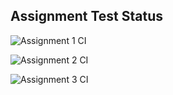 ## Assignment Test Status

![Assignment 1 CI](https://github.com/sh-ubh/c756-exer/actions/workflows/ci-a1.yml/badge.svg)

![Assignment 2 CI](https://github.com/sh-ubh/c756-exer/actions/workflows/ci-a2.yml/badge.svg)

![Assignment 3 CI](https://github.com/sh-ubh/c756-exer/actions/workflows/ci-a3.yml/badge.svg)
